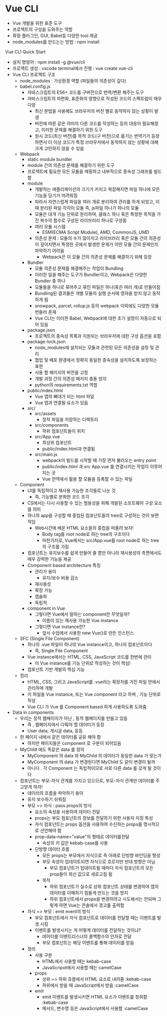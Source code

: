 # Vue CLI

- Vue 개발을 위한 표준 도구
- 프로젝트의 구성을 도와주는 역할
- 확장 플러그인, GUI, Babel등 다양한 tool 제공
- node_modules를 만드는는 방법 : npm install

Vue CLI Quick Start

- 설치 명령어 : npm install -g @vue/cli
- 프로젝트 생성 : vscode terminal에서 진행 : vue create vue-cli
- Vue CLI 프로젝트 구조
  - node_modules : 가상환경 역할 (파일들의 의존성이 깊다)
  - babel.config.js
    - 자바스크립트의 ES6+ 코드를 구버전으로 번역/변환 해주는 도구
    - 자바스크립트의 파편화, 표준화의 영향으로 작성된 코드의 스펙트럼이 매우 다양
      - 최신 문법을 사용해도 브라우저의 버전 별로 동작하지 않는 상황이 발생
      - 버전에 따른 같은 의미의 다른 코드를 작성하는 등의 대응이 필요해졌고, 이러한 문제를 해결하기 위한 도구
      - 원시 코드(최신 버전)를 목적 코드(구 버전)으로 옮기는 번역기가 등장하면서 더 이상 코드가 특정 브라우저에서 동작하지 않는 상황에 대해 크게 고민하지 않을 수 있음
  - Webpack
    - static module bundler
    - module 간의 의존성 문제를 해결하기 위한 도구
    - 프로젝트에 필요한 모든 모듈을 매핑하고 내부적으로 종속성 그래프를 빌드함
    - module
      - 개발하는 애플리케이션의 크기가 커지고 복잡해지면 파일 하나에 모든 기능을 담기가 어려워짐
      - 따라서 자연스럽게 파일을 여러 개로 분리하여 관리를 하게 되었고, 이때 분리된 파일 각각이 모듈 즉, js파일 하나가 하나의 모듈
      - 모듈은 대개 기능 단위로 분리하며, 클래스 하나 혹은 특정한 목적을 가진 복수의 함수로 구성된 라이브러리 하나로 구성됨
      - 여러 모듈 시스템
        - ESM(ECMA Script Module), AMD, CommonJS, UMD
      - 의존성 문제 : 모듈의 수가 많아지고 라이브러리 혹은 모듈 간의 의존성이 깊어지면서 특정한 곳에서 발생한 문제가 어떤 모듈 간의 문제인지 파악하기 어려움
        - Webpack은 이 모듈 간의 의존성 문제를 해결하기 위해 등장
    - Bundler
      - 모듈 의존성 문제를 해결해주는 작업이 Bundling
      - 이러한 일을 해주는 도구가 Bundler이고, Webpack은 다양한 Bundler 중 하나
      - 모듈들을 하나로 묶어주고 묶인 파일은 하나(혹은 여러 개)로 만들어짐
      - Bundling된 결과물은 개별 모듈의 실행 순서에 영햐을 받지 않고 동작하게 됨
      - snowpack, parcel, rollup.js 등의 webpack 이외에도 다양한 모듈 번들러 존재
      - Vue CLI는 이러한 Babel, Webpack에 대한 초기 설정이 자동으로 되어 있음
    - package.json
      - 프로젝트의 종속성 목록과 지원되는 브라우저에 대한 구성 옵션을 포함
    - package-lock.json
      - node_modules에 설치되는 모듈과 관련된 모든 의존성을 설정 및 관리
      - 협업 및 배포 환경에서 정확히 동일한 종속성을 설치하도록 보장하는 표현
      - 사용 할 패키지의 버전을 고정
      - 개발 과정 간의 의존성 패키지 충돌 방지
      - python의 requirements.txt 역할
    - public/index.html
      - Vue 앱의 뼈대가 되는 html 파일
      - Vue 앱과 연결될 요소가 있음
    - src/
      - src/assets
        - 정적 파일을 저장하는 디렉토리
      - src/components
        - 하위 컴포넌트들이 위치
      - src/App.vue
        - 최상위 컴포넌트
        - public/index.html과 연결됨
      - src/main.js
        - webpack이 빌드를 시작할 때 가장 먼저 불러오는 entry point
        - public/index.html 과 src App.vue 를 연결시키는 작업이 이루어지는 곳
        - Vue 전역에서 활용 할 모듈을 등록할 수 있는 파일
  - Component
    - UI를 독립적이고 재사용 가능한 조각들로 나눈 것
      - 즉, 기능별로 분화한 코드 조각
    - CS에서는 다시 사용할 수 있는 범용성을 위해 개발된 소프트웨어 구성 요소를 의미
    - 하나의 app을 구성할 때 중첩된 컴포넌트들의 tree로 구성하는 것이 보편적임
      - Web시간에 배운 HTML 요소들의 중첩을 떠올려 보자!
        - Body tag를 root node로 하는 tree의 구조이다
        - 마찬가지로, Vue에서는 src/App.vue를 root node로 하는 tree의 구조를 가짐
    - 컴포넌트는 유지보수를 쉽게 만들어 줄 뿐만 아니라 재사용성의 측면에서도 매우 강력한 기능을 제공
    - Component based architecture 특징
      - 관리가 용이
        - 유지/보수 비용 감소
      - 재사용성
      - 확장 가능
      - 캡슐화
      - 독립적
    - component in Vue
      - 그렇다면 Vue에서 말하는 component란 무엇일까?
        - 이름이 있는 재사용 가능한 Vue instance
      - 그렇다면 Vue instance란?
        - 앞서 수업에서 사용한 new Vue()로 만든 인스턴스
  - SFC (Single File Component)
    - 하나의 .vue 파일이 하나의 Vue instance이고, 하나의 컴포넌트이다
      - 즉, Single File Component
    - Vue instance에서는 HTML, CSS, JavaScript 코드를 한번에 관리
      - 이 Vue instance를 기능 단위로 작성하는 것이 핵심!
    - 컴포넌트 기반 개발의 핵심 기능
  - 정리
    - HTML, CSS, 그리고 JavaScript를 .vue라는 확장자를 가진 파일 안에서 관리하며 개발
    - 이 파일을 Vue instance, 또는 Vue component 라고 하며 , 기능 단위로 작성
    - Vue CLI 가 Vue 를 Component based 하게 사용하도록 도와줌
- Data in components
  - 우리는 정적 웹페이지가 아닌 , 동적 웹페이지를 만들고 있음
    - 즉 , 웹페이지에서 다뤄야 할 데이터가 등장
    - User data, 게시글 data, 등등
  - 한 페이지 내에서 같은 데이터를 공유 해야 함
    - 하지만 페이지들은 component 로 구분이 되어있음
  - MyChild 에도 똑같은 data 를 정의
    - MyComponent 의 data 와 MyChild 의 데이터가 동일한 data 가 맞는가
    - MyComponent 의 data 가 변경된다면 MyChild 도 같이 변경이 될까
    - 아니다 . 각 Component 는 독립적이므로 서로 다른 data 를 갖게 될 것이다
  - 컴포넌트는 부모-자식 관계를 가지고 있으므로, 부모-자식 관계만 데이터를 주고받게 하자!
    - 데이터의 흐름을 파악하기 용이
    - 유지 보수하기 쉬워짐
    - 부모 => 자식 : pass props의 방식
      - 요소의 속성을 사용하여 데이터 전달
      - props는 부모 컴포넌트의 정보를 전달하기 위한 사용자 지정 특성
      - 자식 컴포넌트는 props 옵션을 사용하여 수신하는 props를 명시적으로 선언해야 함
      - prop-data-name="value"의 형태로 데이터를전달
        - 속성의 키 값은 kebab-case를 사용
      - 단방향 데이터 흐름
        - 모든 props는 부모에서 자식으로 즉 아래로 단방향 바인딩을 형성
        - 부모 속성이 업데이트되면 자식으로 흐르지만 반대 방향은 아님
          - 부모 컴포넌트가 업데이트될 때마다 자식 컴포넌트의 모든prop들이 최신 값으로 새로고침 됨
        - 목적
          - 하위 컴포넌트가 실수로 상위 컴포넌트 상태를 변경하여 앱의 데이터를 이해하기 힘들게 만드는 것을 방지
          - 하위 컴포넌트에서 props을 변경하려고 시도해서는 안되며 그렇게 하면 Vue는 콘솔에서 경고를 출력함
    - 자식 => 부모 : emit event의 방식
      - 부모 컴포넌트에서 자식 컴포넌트로 데이터를 전달할 때는 이벤트를 발생 시킴
      - 이벤트를 발생시키는 게 어떻게 데이터를 전달하는 것이냐?
        - 데이터를 이벤트리스너의 콜백함수의 인자로 전달
        - 부모 컴포넌트는 해당 이벤트를 통해 데이터를 받음
    - 정리
      - 사용 구분
        - HTML에서 사용할 때는 kebab-case
        - JavaScripot에서 사용할 때는 camelCase
      - props
        - 상위 => 하위 흐름에서 HTML 요소로 내려줌 :kebab-case
        - 하위에서 받을 때 JavaScript에서 받음 :camelCase
      - emit
        - emit 이벤트를 발생시키면 HTML 요소가 이벤트를 청취함 :kebab-case
        - 메서드, 변수명 등은 JavaScript에서 사용함 :camelCase